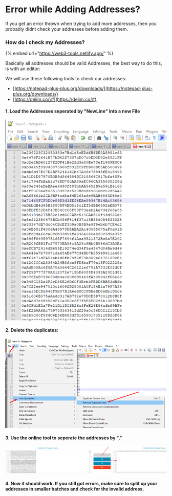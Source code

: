 # Error while Adding Addresses?

If you get an error thrown when trying to add more addresses, then you probably didnt check your addresses before adding them.

### How do I check my Addresses?

{% embed url="https://web3-tools.netlify.app/" %}

Basically all addresses should be valid Addresses, the best way to do this, is with an editor:

We will use these following tools to check our addresses:

* [https://notepad-plus-plus.org/downloads/](https://notepad-plus-plus.org/downloads/)
* [https://delim.co/\#](https://delim.co/#)

#### 1. Load the Addresses seperated by "NewLine" into a new File 

![](../../../.gitbook/assets/image%20%2835%29.png)

#### 2. Delete the duplicates:

![](../../../.gitbook/assets/image%20%287%29.png)

#### 3. Use the online tool to seperate the addresses by ","

![](../../../.gitbook/assets/image%20%2821%29.png)

#### 4. Now it should work. If you still got errors, make sure to split up your addresses in smaller batches and check for the invalid address.

